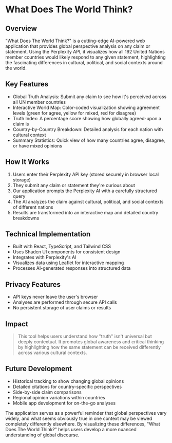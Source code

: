 # What Does The World Think?
## Overview

"What Does The World Think?" is a cutting-edge AI-powered web application that provides global perspective analysis on any claim or statement. Using the Perplexity API, it visualizes how all 192 United Nations member countries would likely respond to any given statement, highlighting the fascinating differences in cultural, political, and social contexts around the world.

## Key Features
- Global Truth Analysis: Submit any claim to see how it's perceived across all UN member countries
- Interactive World Map: Color-coded visualization showing agreement levels (green for agree, yellow for mixed, red for disagree)
- Truth Index: A percentage score showing how globally agreed-upon a claim is
- Country-by-Country Breakdown: Detailed analysis for each nation with cultural context
- Summary Statistics: Quick view of how many countries agree, disagree, or have mixed opinions

## How It Works
1. Users enter their Perplexity API key (stored securely in browser local storage)
2. They submit any claim or statement they're curious about
3. Our application prompts the Perplexity AI with a carefully structured query
4. The AI analyzes the claim against cultural, political, and social contexts of different nations
5. Results are transformed into an interactive map and detailed country breakdowns

## Technical Implementation
- Built with React, TypeScript, and Tailwind CSS
- Uses Shadcn UI components for consistent design
- Integrates with Perplexity's AI
- Visualizes data using Leaflet for interactive mapping
- Processes AI-generated responses into structured data

## Privacy Features
- API keys never leave the user's browser
- Analyses are performed through secure API calls
- No persistent storage of user claims or results

## Impact
> This tool helps users understand how "truth" isn't universal but deeply contextual. It promotes global awareness and critical thinking by highlighting how the same statement can be received differently across various cultural contexts.

## Future Development
- Historical tracking to show changing global opinions
- Detailed citations for country-specific perspectives
- Side-by-side claim comparisons
- Regional opinion variations within countries
- Mobile app development for on-the-go analyses

The application serves as a powerful reminder that global perspectives vary widely, and what seems obviously true in one context may be viewed completely differently elsewhere. By visualizing these differences, "What Does The World Think?" helps users develop a more nuanced understanding of global discourse.

